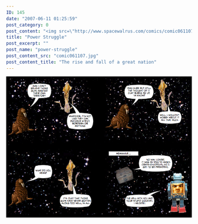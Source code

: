 ```yaml
---
ID: 145
date: "2007-06-11 01:25:59"
post_category: 0
post_content: "<img src=\"http://www.spacewalrus.com/comics/comic061107.jpg\" title=\"The rise and fall of a great nation\" />"
title: "Power Struggle"
post_excerpt: ""
post_name: "power-struggle"
post_content_src: "comic061107.jpg"
post_content_title: "The rise and fall of a great nation"
---
```



[![The rise and fall of a great nation](/comics-hi-res/comic061107.jpg)](/comics-hi-res/comic061107.jpg)
